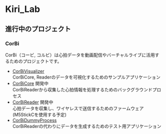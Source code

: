 # Kiri_Lab

## 進行中のプロジェクト
### CorBi
CorBi（コービ, コルビ）は心拍データを動画配信やバーチャルライブに活用するためのプロジェクトです。  

- [CorBiVisualizer](https://github.com/kiri-lab/CorBiVisualizer)  
  CorBiCore, Readerのデータを可視化するためのサンプルアプリケーション  
- [CorBiCore]() 開発中  
  CorBiReaderから収集した心拍情報を処理するためのバックグラウンドプロセス  
- [CorBiReader]() 開発中  
  心拍データを収集し、ワイヤレスで送信するためのファームウェア(M5StickCを使用する予定)  
- [CorBiDummyProcess](https://github.com/kiri-lab/CorBidummyProcess)  
  CorBiReaderの代わりにデータを生成するためのテスト用アプリケーション

